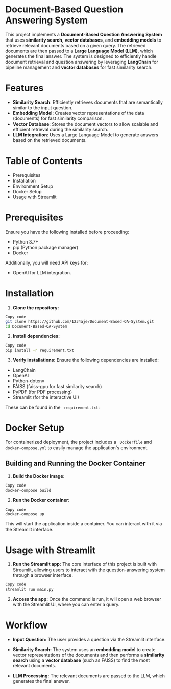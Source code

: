
# Document-Based Question Answering System
This project implements a **Document-Based Question Answering System** that uses **similarity search**, **vector databases**, and **embedding models** to retrieve relevant documents based on a given query. The retrieved documents are then passed to a **Large Language Model (LLM)**, which generates the final answer. The system is designed to efficiently handle document retrieval and question answering by leveraging **LangChain** for pipeline management and **vector databases** for fast similarity search.

# Features
- **Similarity Search**: Efficiently retrieves documents that are semantically similar to the input question.
- **Embedding Model**: Creates vector representations of the data (documents) for fast similarity comparison.
- **Vector Database**: Stores the document vectors to allow scalable and efficient retrieval during the similarity search.
- **LLM Integration**: Uses a Large Language Model to generate answers based on the retrieved documents.

# Table of Contents
- Prerequisites
- Installation
- Environment Setup
- Docker Setup
- Usage with Streamlit

# Prerequisites
Ensure you have the following installed before proceeding:

- Python 3.7+
- pip (Python package manager)
- Docker 

Additionally, you will need API keys for:

- OpenAI for LLM integration.

# Installation
1. **Clone the repository:**

```bash
Copy code
git clone https://github.com/1234aje/Document-Based-QA-System.git
cd Document-Based-QA-System
```

2. **Install dependencies:**

```bash
Copy code
pip install -r requirement.txt
```

3. **Verify installations:** Ensure the following dependencies are installed:

- LangChain
- OpenAI
- Python-dotenv
- FAISS (faiss-gpu for fast similarity search)
- PyPDF (for PDF processing)
- Streamlit (for the interactive UI)

These can be found in the ``` requirement.txt```:

# Docker Setup
For containerized deployment, the project includes a ``` Dockerfile``` and ``` docker-compose.yml``` to easily manage the application's environment.

## Building and Running the Docker Container
1. **Build the Docker image:**
```bash
Copy code
docker-compose build
```

2. **Run the Docker container:**
```bash
Copy code
docker-compose up
```
This will start the application inside a container. You can interact with it via the Streamlit interface.

# Usage with Streamlit
1. **Run the Streamlit app:** The core interface of this project is built with Streamlit, allowing users to interact with the question-answering system through a browser interface.
```bash
Copy code
streamlit run main.py
```
2. **Access the app:** Once the command is run, it will open a web browser with the Streamlit UI, where you can enter a query.

# Workflow
- **Input Question:** The user provides a question via the Streamlit interface.

- **Similarity Search:** The system uses an **embedding model** to create vector representations of the documents and then performs a **similarity search** using a **vector database** (such as FAISS) to find the most relevant documents.

- **LLM Processing:**  The relevant documents are passed to the LLM, which generates the final answer.
